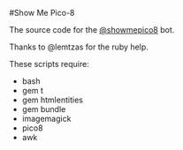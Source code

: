 #Show Me Pico-8

The source code for the [@showmepico8](http://twitter.com/showmepico8) bot.

Thanks to @lemtzas for the ruby help.

These scripts require:
* bash
* gem t
* gem htmlentities
* gem bundle
* imagemagick
* pico8
* awk
